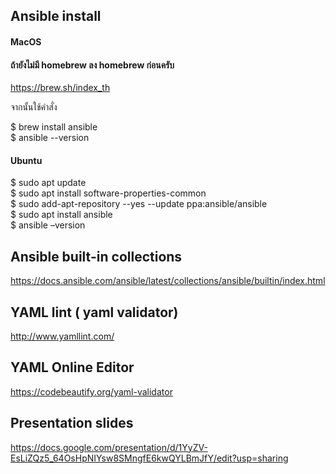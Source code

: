 ## Ansible install 

#### MacOS

#### ถ้ายังไม่มี homebrew ลง homebrew ก่อนครับ

https://brew.sh/index_th

จากนั้นใช้คำสั่ง

$ brew install ansible\
$ ansible --version

#### Ubuntu

$ sudo apt update\
$ sudo apt install software-properties-common\
$ sudo add-apt-repository --yes --update ppa:ansible/ansible\
$ sudo apt install ansible\
$ ansible –version


## Ansible built-in collections
https://docs.ansible.com/ansible/latest/collections/ansible/builtin/index.html
## YAML lint ( yaml validator)
http://www.yamllint.com/
## YAML Online Editor
https://codebeautify.org/yaml-validator


## Presentation slides
https://docs.google.com/presentation/d/1YyZV-EsLiZQz5_64OsHpNIYsw8SMngfE6kwQYLBmJfY/edit?usp=sharing
